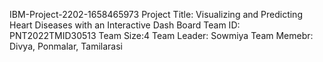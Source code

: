 IBM-Project-2202-1658465973
Project Title: Visualizing and Predicting Heart Diseases with an Interactive Dash Board
Team ID: PNT2022TMID30513
Team Size:4
Team Leader: Sowmiya
Team Memebr: Divya, Ponmalar, Tamilarasi
              
